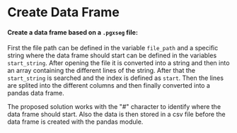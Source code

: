 # Create Data Frame
#### Create a data frame based on a `.pgxseg` file:

First the file path can be defined in the variable `file_path` and a specific string where the data frame should start can be defined in the variables 
`start_string`. After opening the file it is converted into a string and then into an array containing the different lines of the string. After that the 
`start_string` is searched and the index is defined as `start`. Then the lines are splited into the different columns and then finally converted into a 
pandas data frame.

The proposed solution works with the "#" character to identify where the data frame should start. Also the data is then stored in a csv file before the
data frame is created with the pandas module.
